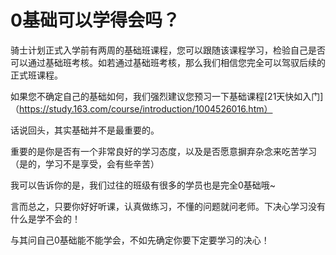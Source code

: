 # 0基础可以学得会吗？

骑士计划正式入学前有两周的基础班课程，您可以跟随该课程学习，检验自己是否可以通过基础班考核。如若通过基础班考核，那么我们相信您完全可以驾驭后续的正式班课程。

如果您不确定自己的基础如何，我们强烈建议您预习一下基础课程[21天快如入门]（https://study.163.com/course/introduction/1004526016.htm）  

话说回头，其实基础并不是最重要的。  

重要的是你是否有一个非常良好的学习态度，以及是否愿意摒弃杂念来吃苦学习（是的，学习不是享受，会有些辛苦）  

我可以告诉你的是，我们过往的班级有很多的学员也是完全0基础哦~  

言而总之，只要你好好听课，认真做练习，不懂的问题就问老师。下决心学习没有什么是学不会的！  

与其问自己0基础能不能学会，不如先确定你要下定要学习的决心！  
